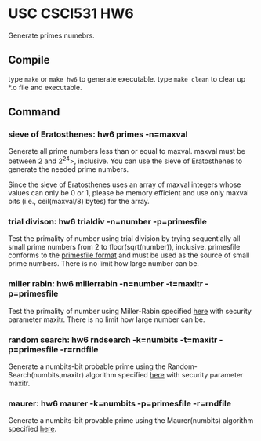 # USC CSCI531 HW6

Generate primes numebrs.

## Compile

type `make` or `make hw6` to generate executable.
type `make clean` to clear up *.o file and executable.

## Command

### sieve of Eratosthenes: hw6 primes -n=maxval
Generate all prime numbers less than or equal to maxval. maxval must be between 2 and 2<sup>24</sup>>, inclusive. You can use the sieve of Eratosthenes to generate the needed prime numbers.

Since the sieve of Eratosthenes uses an array of maxval integers whose values can only be 0 or 1, please be memory efficient and use only maxval bits (i.e., ceil(maxval/8) bytes) for the array.

### trial divison: hw6 trialdiv -n=number -p=primesfile
Test the primality of number using trial division by trying sequentially all small prime numbers from 2 to floor(sqrt(number)), inclusive. primesfile conforms to the [primesfile format](http://merlot.usc.edu/cs531-s17/homeworks/hw6/#format) and must be used as the source of small prime numbers. There is no limit how large number can be.

### miller rabin: hw6 millerrabin -n=number -t=maxitr -p=primesfile
Test the primality of number using Miller-Rabin specified [here](http://merlot.usc.edu/cs531-s17/homeworks/hw6/#millerrabin) with security parameter maxitr. There is no limit how large number can be.

### random search: hw6 rndsearch -k=numbits -t=maxitr -p=primesfile -r=rndfile
Generate a numbits-bit probable prime using the Random-Search(numbits,maxitr) algorithm specified [here](http://merlot.usc.edu/cs531-s17/homeworks/hw6/#rndsearch) with security parameter maxitr.

### maurer: hw6 maurer -k=numbits -p=primesfile -r=rndfile
Generate a numbits-bit provable prime using the Maurer(numbits) algorithm specified [here](http://merlot.usc.edu/cs531-s17/homeworks/hw6/#maurer).
